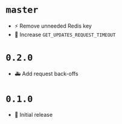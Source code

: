 # `master`

- ⚡️ Remove unneeded Redis key
- 🐛 Increase `GET_UPDATES_REQUEST_TIMEOUT`

# `0.2.0`

- 🚑 Add request back-offs

# `0.1.0`

- 🔖 Initial release
